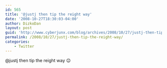 ```yaml
---
id: 565
title: '@justj then tip the reight way'
date: '2008-10-27T18:30:03-04:00'
author: DizkoDan
layout: post
guid: 'http://www.cyberjunx.com/blog/archives/2008/10/27/justj-then-tip-the-reight-way/'
permalink: /2008/10/27/justj-then-tip-the-reight-way/
categories:
    - Twitter
---
```


@justj then tip the reight way 😉